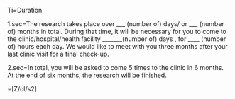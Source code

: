 Ti=Duration 

1.sec=The research takes place over ___ (number of) days/ or ___ (number of) months in total. During that time, it will be necessary for you to come to the clinic/hospital/health facility _______(number of) days , for ____ (number of) hours each day. We would like to meet with you three  months after your last clinic visit for a final check-up. 

2.sec=In total, you will be asked to come 5 times to the clinic in 6 months. At the end of six months, the research will be finished.

=[Z/ol/s2]
